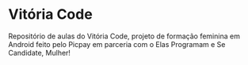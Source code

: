 # Vitória Code
Repositório de aulas do Vitória Code, projeto de formação feminina em Android feito pelo Picpay em parceria com o Elas Programam e Se Candidate, Mulher!
